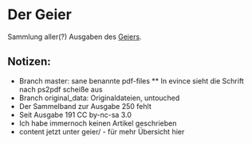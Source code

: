 # Der Geier

Sammlung aller(?) Ausgaben des [Geiers](https://www.fsmpi.rwth-aachen.de/fachschaft/arbeitsgemeinschaften/geier-ag/).

## Notizen:
* Branch master: sane benannte pdf-files
** In evince sieht die Schrift nach ps2pdf scheiße aus
* Branch original_data: Originaldateien, untouched
* Der Sammelband zur Ausgabe 250 fehlt
* Seit Ausgabe 191 CC by-nc-sa 3.0
* Ich habe immernoch keinen Artikel geschrieben
* content jetzt unter geier/ - für mehr Übersicht hier
